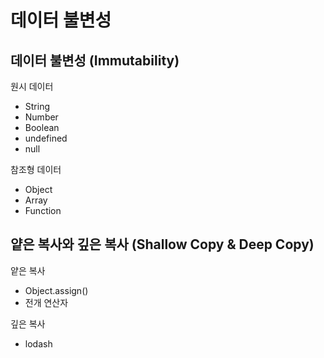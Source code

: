 # 데이터 불변성

## 데이터 불변성 (Immutability)

원시 데이터
- String
- Number
- Boolean
- undefined
- null

참조형 데이터
- Object
- Array
- Function

## 얕은 복사와 깊은 복사 (Shallow Copy & Deep Copy) 

얕은 복사
- Object.assign()
- 전개 연산자

깊은 복사
- lodash
